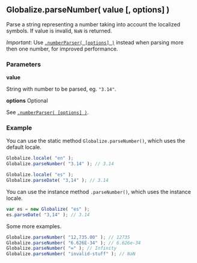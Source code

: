 ## Globalize.parseNumber( value [, options] )

Parse a string representing a number taking into account the localized symbols.
If value is invalid, `NaN` is returned.

*Important*: Use [`.numberParser( [options] )`](./number-parser.md) instead when
parsing more then one number, for improved performance.

### Parameters

**value**

String with number to be parsed, eg. `"3.14"`.

**options** Optional

See [`.numberParser( [options] )`](./number-parser.md).

### Example

You can use the static method `Globalize.parseNumber()`, which uses the default
locale.

```javascript
Globalize.locale( "en" );
Globalize.parseNumber( "3.14" ); // 3.14

Globalize.locale( "es" );
Globalize.parseDate( "3,14" ); // 3.14
```

You can use the instance method `.parseNumber()`, which uses the instance locale.

```javascript
var es = new Globalize( "es" );
es.parseDate( "3,14" ); // 3.14
```

Some more examples.

```javascript
Globalize.parseNumber( "12,735.00" ); // 12735
Globalize.parseNumber( "6.626E-34" ); // 6.626e-34
Globalize.parseNumber( "∞" ); // Infinity
Globalize.parseNumber( "invalid-stuff" ); // NaN
```
